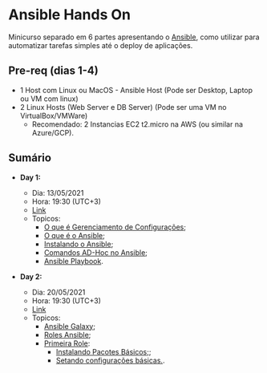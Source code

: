 # Ansible Hands On
Minicurso separado em 6 partes apresentando o [Ansible](https://www.ansible.com/), como utilizar para automatizar tarefas simples até o deploy de aplicações.

## Pre-req (dias 1-4)
* 1 Host com Linux ou MacOS - Ansible Host (Pode ser Desktop, Laptop ou VM com linux)
* 2 Linux Hosts (Web Server e DB Server) (Pode ser uma VM no VirtualBox/VMWare)
    * Recomendado: 2 Instancias EC2 t2.micro na AWS (ou similar na Azure/GCP).

## Sumário
* __Day 1:__ 
    * Dia: 13/05/2021
    * Hora: 19:30 (UTC+3)
    * [Link](https://www.youtube.com/watch?v=jGUF9L4t71g)
    * Topicos:
        * [O que é Gerenciamento de Configurações](/day-1/01.md);
        * [O que é o Ansible](/day-1/02.md);
        * [Instalando o Ansible](/day-1/03.md);
        * [Comandos AD-Hoc no Ansible](/day-1/04.md);
        * [Ansible Playbook](/day-1/05.md).
        
* __Day 2:__
    * Dia: 20/05/2021
    * Hora: 19:30 (UTC+3)
    * [Link](https://www.youtube.com/watch?v=ik8eP14BKg4)
    * Topicos:
        * [Ansible Galaxy](day-2/01.md);
        * [Roles Ansible](day-2/02.md);
        * [Primeira Role](day-2/03.md):
            * [Instalando Pacotes Básicos;](day-2/04.md);
            * [Setando configurações básicas.](day-2/05.md).